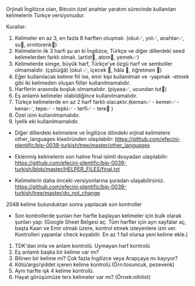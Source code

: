 Orjinali İngilizce olan, Bitcoin özel anahtar yaratım sürecinde kullanılan kelimelerin Türkçe versiyonudur.

Kurallar:

1. Kelimeler en az 3, en fazla 8 harften oluşmalı. (okul✅, yol✅, anahtar✅, su🚫, ornitorenk🚫)
2. Kelimelerin ilk 3 harfi şu an ki İngilizce, Türkçe ve diğer dillerdeki seed kelimelerden farklı olmalı. (artist🚫, atom🚫, yemek✅)
3. Kelimelerde simge, büyük harf, Türkçe'ye özgü harf ve semboller olmamalıdır. (çşöüığâ) (okul ✅, içecek 🚫, hâla 🚫, öğretmen 🚫)
4. Eğer kullanılacak kelime fiil ise, emir kipi kullanılmalı ve -yapmak -etmek gibi iki kelimeden oluşan fiiller kullanılmamalıdır.
5. Harflerin arasında boşluk olmamalıdır.  (piyasa✅, ucundan tut🚫)
6. Eş anlamlı kelimeler olabildiğince kullanılmamalıdır.
7. Türkçe kelimelerde en az 2 harf farklı olacaktır.(keman✅ - kemer✅ - kenar✅, tepe✅ - tepki✅ - terfi✅ - tere🚫 )
8. Özel isim kullanılmamalıdır.
9. İyelik eki kullanılmamalıdır.

- Diğer dillerdeki kelimelere ve İngilizce dilindeki orjinal kelimelere other_languages klasöründen ulaşılabilir: https://github.com/efecini-plentific/bip-0039-turkish/tree/master/other_languages

- Eklenmiş kelimelerin son haline final isimli dosyadan ulaşılabilir: https://github.com/efecini-plentific/bip-0039-turkish/blob/master/HELPER_FILES/final.txt

- Kelimelerin daha önceki versiyonlarına şuradan ulaşabilirsiniz. https://github.com/efecini-plentific/bip-0039-turkish/tree/master/do_not_change


2048 kelime bulunduktan sonra yapılacak son kontroller
- Son kontrollerde şunları her harfle başlayan kelimeler için bulk olarak şunları yap:
(Google Sheet Belgesi aç. Tüm harfler için ayrı sayfalar aç, başta Kaan ve Emir olmak üzere, kontrol etmek isteyenlere izin ver.
Kontrolleri yapanlar check koyabilir. En az 1 fail olursa yeni kelime ekle.)

1. TDK'dan imla ve anlam kontrolü. Uymayan harf kontrolü
2. Eş anlamlı başka bir kelime var mı?
3. Bilinen bir kelime mi? Çok fazla İngilizce veya Arapçaya mı kayıyor?
4. Kötü/argo/şiddet içeren kelime kontrolü.(Örn:tosuncuk, pezevenk)
5. Aynı harfte işk 4 kelime kontrolü.
6. Hayat görüşümüze ters kelimeler var mı? (Örnek:nihilist)
